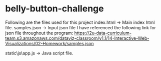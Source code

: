 # belly-button-challenge
Following are the files used for this project
index.html -> Main index html file.
samples.json -> Input json file
I have referenced the following link for json file throughout the program:
https://2u-data-curriculum-team.s3.amazonaws.com/dataviz-classroom/v1.1/14-Interactive-Web-Visualizations/02-Homework/samples.json

static\js\app.js -> Java script file.